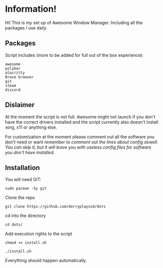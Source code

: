 # Information!
Hi! This is my set up of Awesome Window Manager. Including all the packages I use daily.

## Packages
Script includes (more to be added for full out of the box experience):
```
awesome
polybar
alacritty
Brave browser
git
steam
discord
```

## Dislaimer
At the moment the script is not full. Awesome might not launch if you don't have the correct drivers installed and the script currently also doesn't install xorg, x11 or anything else.

For customization at the moment please comment out all the software you don't need or want *remember to comment out the lines about config aswell. You can skip it, but it will leave you with useless config files for software you don't have installed.*

## Installation
You will need GIT:
```
sudo pacman -Sy git
```

Clone the repo
```
git clone https://github.com/derryplaysxd/dots
```

cd into the directory
```
cd dots/
```

Add execution rights to the script
```
chmod +x install.sh
```

```
./install.sh
```
Everything should happen automatically.
